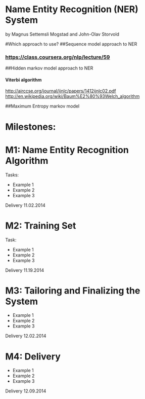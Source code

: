Name Entity Recognition  (NER) System
========
by Magnus Settemsli Mogstad and John-Olav Storvold

#Which approach to use?
##Sequence model approach to NER
### https://class.coursera.org/nlp/lecture/59
##Hidden markov model approach to NER
#### Viterbi algorithm
http://airccse.org/journal/ijnlc/papers/1412ijnlc02.pdf
http://en.wikipedia.org/wiki/Baum%E2%80%93Welch_algorithm

##Maximum Entropy markov model


Milestones:
==

M1: Name Entity Recognition Algorithm
=
Tasks:
* Example 1
* Example 2
* Example 3

Delivery 11.02.2014

M2: Training Set
=
Task:
* Example 1
* Example 2
* Example 3

Delivery 11.19.2014

M3: Tailoring and Finalizing the System
=
* Example 1
* Example 2
* Example 3

Delivery 12.02.2014

M4: Delivery
=
* Example 1
* Example 2
* Example 3

Delivery 12.09.2014

